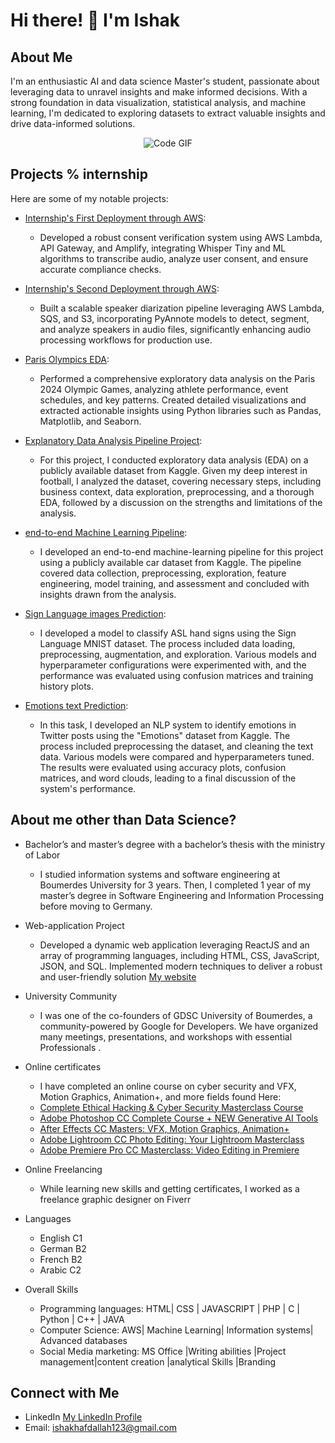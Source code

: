 # Hi there! 👋 I'm Ishak

## About Me
I'm an enthusiastic AI and data science Master's student, passionate about leveraging data to unravel insights and make informed decisions. With a strong foundation in data visualization, statistical analysis, and machine learning, I'm dedicated to exploring datasets to extract valuable insights and drive data-informed solutions.

<p align="center">
  <img src="https://raw.githubusercontent.com/abhisheknaiidu/abhisheknaiidu/master/code.gif" alt="Code GIF">
</p>



## Projects % internship
Here are some of my notable projects:


- [Internship's First Deployment through AWS](https://staging.d3szjp8z47p9eo.amplifyapp.com/):
    - Developed a robust consent verification system using AWS Lambda, API Gateway, and Amplify, integrating Whisper Tiny and ML algorithms to transcribe audio, analyze user consent, and ensure accurate compliance checks.
- [Internship's Second Deployment through AWS](https://staging.d1apl3a9wobv5h.amplifyapp.com/):
    - Built a scalable speaker diarization pipeline leveraging AWS Lambda, SQS, and S3, incorporating PyAnnote models to detect, segment, and analyze speakers in audio files, significantly enhancing audio processing workflows for production use.


- [Paris Olympics EDA](https://nbviewer.org/github/issaakee/machine_learning/blob/main/Paris_EDA.ipynb):
    - Performed a comprehensive exploratory data analysis on the Paris 2024 Olympic Games, analyzing athlete performance, event schedules, and key patterns. Created detailed visualizations and extracted actionable insights using Python libraries such as Pandas, Matplotlib, and Seaborn.

- [Explanatory Data Analysis Pipeline Project](https://nbviewer.org/github/issaakee/machine_learning/blob/main/EDA.ipynb):
    - For this project, I conducted exploratory data analysis (EDA) on a publicly available dataset from Kaggle. Given my deep interest in football, I analyzed the dataset, covering necessary steps, including business context, data exploration, preprocessing, and a thorough EDA, followed by a discussion on the strengths and limitations of the analysis.
- [end-to-end Machine Learning Pipeline](https://nbviewer.org/github/issaakee/machine_learning/blob/main/Pipeline.ipynb):
    - I developed an end-to-end machine-learning pipeline for this project using a publicly available car dataset from Kaggle. The pipeline covered data collection, preprocessing, exploration, feature engineering, model training, and assessment and concluded with insights drawn from the analysis.

- [Sign Language images Prediction](https://nbviewer.org/github/issaakee/Deep-Learning/blob/main/image_Classification/Image%20Classification%20Project.ipynb):
    - I developed a model to classify ASL hand signs using the Sign Language MNIST dataset. The process included data loading, preprocessing, augmentation, and exploration. Various models and hyperparameter configurations were experimented with, and the performance was evaluated using confusion matrices and training history plots.
    
-  [Emotions text Prediction](https://nbviewer.org/github/issaakee/machine_learning/blob/main/NLP.ipynb):
    - In this task, I developed an NLP system to identify emotions in Twitter posts using the "Emotions" dataset from Kaggle. The process included preprocessing the dataset, and cleaning the text data. Various models were compared and hyperparameters tuned. The results were evaluated using accuracy plots, confusion matrices, and word clouds, leading to a final discussion of the system's performance.


## About me other than Data Science?
- Bachelor’s and master’s degree with a bachelor’s thesis with the ministry of Labor
    - I studied information systems and software engineering at Boumerdes University for 3 years. Then, I completed 1 year of my master’s degree in Software Engineering and Information Processing before moving to Germany.
- Web-application Project
    - Developed a dynamic web application leveraging ReactJS and an array of programming languages, including HTML, CSS, JavaScript, JSON, and SQL. Implemented modern techniques to deliver a robust and user-friendly solution [My website](https://Followied.com)

- University Community
    - I was one of the co-founders of GDSC University of Boumerdes, a community-powered by Google for Developers. We have organized many meetings, presentations, and workshops with essential Professionals .

- Online certificates
    - I have completed an online course on cyber security and VFX, Motion Graphics, Animation+, and more fields found Here:
    - [Complete Ethical Hacking & Cyber Security Masterclass Course](https://www.udemy.com/certificate/UC-c5f652ec-7328-4970-887a-041447565ab9/)
    - [Adobe Photoshop CC Complete Course + NEW Generative AI Tools](https://www.udemy.com/certificate/UC-27c40c21-b370-49c1-94b1-7fcf91f66004/)
    - [After Effects CC Masters: VFX, Motion Graphics, Animation+](https://www.udemy.com/certificate/UC-92a59a5d-0c50-45fe-a09d-fdbf40e8a8f2/)
    - [Adobe Lightroom CC Photo Editing: Your Lightroom Masterclass](https://www.udemy.com/certificate/UC-b87a8b43-49c5-4e55-b6bf-18d3eef41eb8/)
    - [Adobe Premiere Pro CC Masterclass: Video Editing in Premiere](https://www.udemy.com/certificate/UC-89d49ccf-79b3-4f6d-b4ac-826f0eb86304/)

- Online Freelancing
    - While learning new skills and getting certificates, I worked as a freelance graphic designer on Fiverr
- Languages 
    - English C1
    - German B2
    - French B2
    - Arabic C2
- Overall Skills
    - Programming languages: HTML| CSS | JAVASCRIPT | PHP | C | Python | C++ | JAVA
    - Computer Science: AWS| Machine Learning| Information systems| Advanced databases
    - Social Media marketing: MS Office |Writing abilities |Project management|content creation |analytical Skills |Branding 



## Connect with Me

- LinkedIn [My LinkedIn Profile](https://www.linkedin.com/in/ishak-hafdallah/)
- Email: ishakhafdallah123@gmail.com
  



